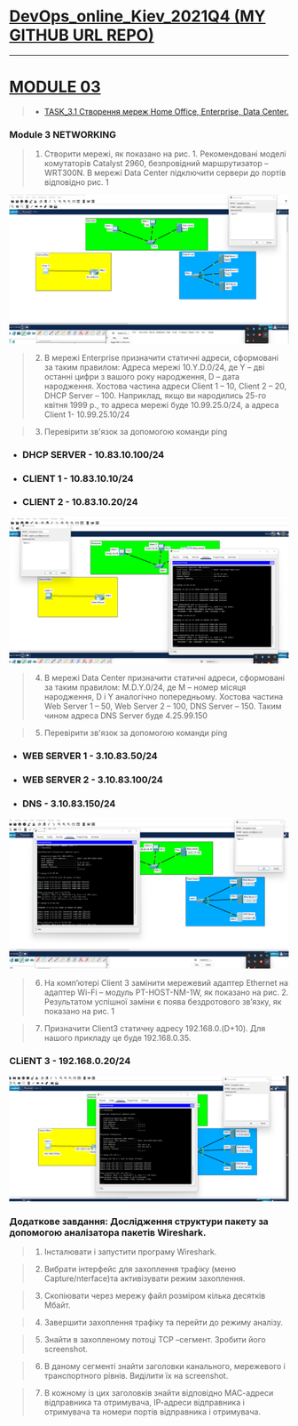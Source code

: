
[DevOps_online_Kiev_2021Q4 (MY GITHUB URL REPO)](https://github.com/vasilkyiv/DevOps_online_Kiev_2021Q4.git)
=======================================

************************************************************************
[MODULE 03](https://github.com/vasilkyiv/DevOps_online_Kiev_2021Q4/tree/main/m3) 
===========================================================================
> - [TASK_3.1 Створення мереж Home Office, Enterprise, Data Center.](https://github.com/vasilkyiv/DevOps_online_Kiev_2021Q4/tree/main/m3)

### Module 3 NETWORKING

> 1. Створити мережі, як показано на рис. 1. Рекомендовані моделі комутаторів Catalyst 2960, безпровідний маршрутизатор – WRT300N. В мережі Data Center підключити сервери до портів відповідно рис. 1

[![*Report in screenshots*](shreenshot/1.png?raw=true)](https://github.com/vasilkyiv/DevOps_online_Kiev_2021Q4/tree/main/m3/task3.1)

> 2. В мережі Enterprise призначити статичні адреси, сформовані за таким правилом: Адреса мережі 10.Y.D.0/24, де Y – дві останні цифри з вашого року народження, D – дата народження. Хостова частина адреси Client 1 – 10, Client 2 – 20, DHCP Server – 100. Наприклад, якщо ви народились 25-го квітня 1999 р., то адреса мережі буде 10.99.25.0/24, а адреса Client 1- 10.99.25.10/24

> 3. Перевірити зв'язок за допомогою команди ping

- ###   DHCP SERVER - 10.83.10.100/24
- ###   CLIENT 1    - 10.83.10.10/24
- ###   CLIENT 2    - 10.83.10.20/24

[![*Report in screenshots*](shreenshot/2.png?raw=true)](https://github.com/vasilkyiv/DevOps_online_Kiev_2021Q4/tree/main/m3/task3.1)

> 4. В мережі Data Center призначити статичні адреси, сформовані за таким правилом: M.D.Y.0/24, де М – номер місяця народження, D і Y аналогічно попередньому. Хостова частина Web Server 1 – 50, Web Server 2 – 100, DNS Server – 150. Таким чином адреса DNS Server буде 4.25.99.150

> 5. Перевірити зв'язок за допомогою команди ping

- ###   WEB SERVER 1 - 3.10.83.50/24
- ###   WEB SERVER 2 - 3.10.83.100/24
- ###   DNS - 3.10.83.150/24

[![*Report in screenshots*](shreenshot/3.png?raw=true)](https://github.com/vasilkyiv/DevOps_online_Kiev_2021Q4/tree/main/m3/task3.1)

> 6. На комп’ютері Client 3 замінити мережевий адаптер Ethernet на адаптер Wi-Fi – модуль PT-HOST-NM-1W, як показано на рис. 2. Результатом успішної заміни є поява бездротового зв’язку, як показано на рис. 1

> 7. Призначити Сlient3 статичну адресу 192.168.0.(D+10). Для нашого прикладу це буде 192.168.0.35.

###   CLiENT 3 - 192.168.0.20/24

[![*Report in screenshots*](shreenshot/4.png?raw=true)](https://github.com/vasilkyiv/DevOps_online_Kiev_2021Q4/tree/main/m3/task3.1)


###  Додаткове завдання: Дослідження структури пакету за допомогою аналізатора пакетів Wireshark.

> 1. Інсталювати і запустити програму Wireshark.

> 2. Вибрати інтерфейс для захоплення трафіку (меню Capture/nterface)та активізувати режим захоплення.

> 3. Скопіювати через мережу файл розміром кілька десятків Мбайт.

> 4. Завершити захоплення трафіку та перейти до режиму аналізу.

> 5. Знайти в захопленому потоці TCP –сегмент. Зробити його screenshot.

> 6. В даному сегменті знайти заголовки канального, мережевого і транспортного рівнів. Виділити їх на screenshot.

> 7. В кожному із цих заголовків знайти відповідно МАС-адреси відправника та отримувача, ІР-адреси відправника і отримувача та номери портів відправника і отримувача.